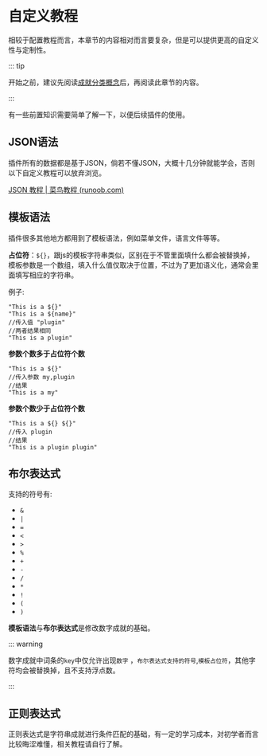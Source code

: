 # 自定义教程

相较于配置教程而言，本章节的内容相对而言要复杂，但是可以提供更高的自定义性与定制性。

::: tip

开始之前，建议先阅读[成就分类概念](../entry/README.md)后，再阅读此章节的内容。

:::





有一些前置知识需要简单了解一下，以便后续插件的使用。



## JSON语法

插件所有的数据都是基于JSON，倘若不懂JSON，大概十几分钟就能学会，否则以下自定义教程可以放弃浏览。

[JSON 教程 | 菜鸟教程 (runoob.com)](https://www.runoob.com/json/json-tutorial.html)



## 模板语法

插件很多其他地方都用到了模板语法，例如菜单文件，语言文件等等。

**占位符**：`${}`，跟js的模板字符串类似，区别在于不管里面填什么都会被替换掉，模板参数是一个数组，填入什么值仅取决于位置，不过为了更加语义化，通常会里面填写相应的字符串。

例子:

```
"This is a ${}"
"This is a ${name}"
//传入值 "plugin"
//两者结果相同
"This is a plugin"
```

**参数个数多于占位符个数**

```
"This is a ${}"
//传入参数 my,plugin
//结果
"This is a my"
```

**参数个数少于占位符个数**

```
"This is a ${} ${}"
//传入 plugin
//结果
"This is a plugin plugin"
```



## 布尔表达式

支持的符号有:

- `&`
- `|`
- `=`
- `<`
- `>`
- `%`
- `+`
- `-`
- `/`
- `*`
- `!`
- `(`
- `)`



**模板语法**与**布尔表达式**是修改数字成就的基础。

::: warning

数字成就中词条的`key`中仅允许出现`数字` ，`布尔表达式支持的符号`,`模板占位符`，其他字符均会被替换掉，且不支持浮点数。

:::



## 正则表达式

正则表达式是字符串成就进行条件匹配的基础，有一定的学习成本，对初学者而言比较晦涩难懂，相关教程请自行了解。
